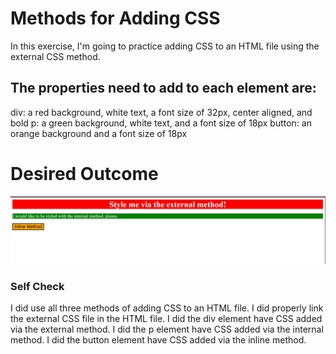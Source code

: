 # Methods for Adding CSS

In this exercise, I'm going to practice adding CSS to an HTML file using the external CSS method.


## The properties need to add to each element are:

div: a red background, white text, a font size of 32px, center aligned, and bold
p: a green background, white text, and a font size of 18px
button: an orange background and a font size of 18px

# Desired Outcome
![desired outcome](./desired-outcome.jpeg)


### Self Check

I did use all three methods of adding CSS to an HTML file.
I did  properly link the external CSS file in the HTML file.
I did the div element have CSS added via the external method.
I did  the p element have CSS added via the internal method.
I did  the button element have CSS added via the inline method.